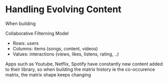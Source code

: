 # Handling Evolving Content

When building


Collaborative Filterning Model
- Rows: users
- Columns: items (songs, content, videos)
- Values: interactions (views, likes, listens, rating, ..)



Apps such as Youtube, Netflix, Spotify have constantly new content added to
their library, so when building the matrix history ie the co-occurence
matrix, the matrix shape keeps changing
